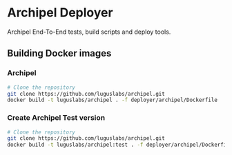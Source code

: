 # Archipel Deployer
Archipel End-To-End tests, build scripts and deploy tools.

## Building Docker images
### Archipel
```bash
# Clone the repository
git clone https://github.com/luguslabs/archipel.git
docker build -t luguslabs/archipel . -f deployer/archipel/Dockerfile
```

### Create Archipel Test version
```bash
# Clone the repository
git clone https://github.com/luguslabs/archipel.git
docker build -t luguslabs/archipel:test . -f deployer/archipel/Dockerfile
```
